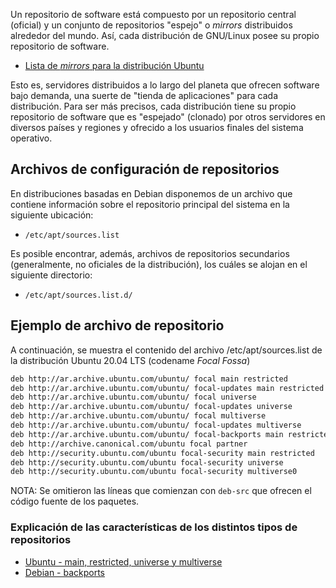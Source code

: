 Un repositorio de software está compuesto por un repositorio central (oficial) y un conjunto de repositorios "espejo" o _mirrors_ distribuidos alrededor del mundo. Así, cada distribución de GNU/Linux posee su propio repositorio de software. 


* [Lista de _mirrors_ para la distribución Ubuntu](https://launchpad.net/ubuntu/+archivemirrors)


Esto es, servidores distribuidos a lo largo del planeta que ofrecen software bajo demanda, una suerte de "tienda de aplicaciones" para cada distribución. Para ser más precisos, cada distribución tiene su propio repositorio de software que es "espejado" (clonado) por otros servidores en diversos países y regiones y ofrecido a los usuarios finales del sistema operativo. 


## Archivos de configuración de repositorios 
En distribuciones basadas en Debian disponemos de un archivo que contiene información sobre el repositorio principal del sistema en la siguiente ubicación: 

* `/etc/apt/sources.list`

Es posible encontrar, además, archivos de repositorios secundarios (generalmente, no oficiales de la distribución), los cuáles se alojan en el siguiente directorio: 

* `/etc/apt/sources.list.d/`

## Ejemplo de archivo de repositorio

A continuación, se muestra el contenido del archivo /etc/apt/sources.list de la distribución Ubuntu 20.04 LTS (codename _Focal Fossa_)

```bash
deb http://ar.archive.ubuntu.com/ubuntu/ focal main restricted
deb http://ar.archive.ubuntu.com/ubuntu/ focal-updates main restricted
deb http://ar.archive.ubuntu.com/ubuntu/ focal universe
deb http://ar.archive.ubuntu.com/ubuntu/ focal-updates universe
deb http://ar.archive.ubuntu.com/ubuntu/ focal multiverse
deb http://ar.archive.ubuntu.com/ubuntu/ focal-updates multiverse
deb http://ar.archive.ubuntu.com/ubuntu/ focal-backports main restricted universe multiverse
deb http://archive.canonical.com/ubuntu focal partner
deb http://security.ubuntu.com/ubuntu focal-security main restricted
deb http://security.ubuntu.com/ubuntu focal-security universe
deb http://security.ubuntu.com/ubuntu focal-security multiverse0
```

NOTA: Se omitieron las líneas que comienzan con `deb-src` que ofrecen el código fuente de los paquetes. 

### Explicación de las características de los distintos tipos de repositorios

* [Ubuntu - main, restricted, universe y multiverse](https://geekland.eu/caracteristicas-repositorios-main-universe-multiverse-restricted/)
* [Debian - backports](https://geekland.eu/repositorio-backports-debian-estable/)